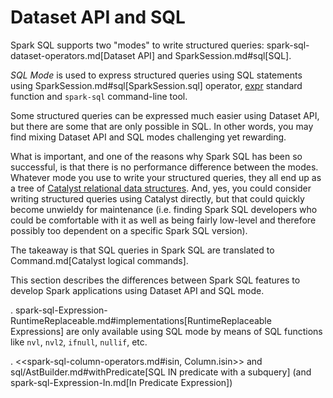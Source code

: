 # Dataset API and SQL

Spark SQL supports two "modes" to write structured queries: spark-sql-dataset-operators.md[Dataset API] and SparkSession.md#sql[SQL].

*SQL Mode* is used to express structured queries using SQL statements using SparkSession.md#sql[SparkSession.sql] operator, [expr](functions/index.md#expr) standard function and `spark-sql` command-line tool.

Some structured queries can be expressed much easier using Dataset API, but there are some that are only possible in SQL. In other words, you may find mixing Dataset API and SQL modes challenging yet rewarding.

What is important, and one of the reasons why Spark SQL has been so successful, is that there is no performance difference between the modes. Whatever mode you use to write your structured queries, they all end up as a tree of [Catalyst relational data structures](catalyst/index.md). And, yes, you could consider writing structured queries using Catalyst directly, but that could quickly become unwieldy for maintenance (i.e. finding Spark SQL developers who could be comfortable with it as well as being fairly low-level and therefore possibly too dependent on a specific Spark SQL version).

The takeaway is that SQL queries in Spark SQL are translated to Command.md[Catalyst logical commands].

This section describes the differences between Spark SQL features to develop Spark applications using Dataset API and SQL mode.

. spark-sql-Expression-RuntimeReplaceable.md#implementations[RuntimeReplaceable Expressions] are only available using SQL mode by means of SQL functions like `nvl`, `nvl2`, `ifnull`, `nullif`, etc.

. <<spark-sql-column-operators.md#isin, Column.isin>> and sql/AstBuilder.md#withPredicate[SQL IN predicate with a subquery] (and spark-sql-Expression-In.md[In Predicate Expression])
